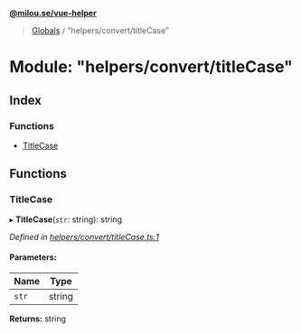 **[@milou.se/vue-helper](../README.md)**

> [Globals](../globals.md) / "helpers/convert/titleCase"

# Module: "helpers/convert/titleCase"

## Index

### Functions

* [TitleCase](_helpers_convert_titlecase_.md#titlecase)

## Functions

### TitleCase

▸ **TitleCase**(`str`: string): string

*Defined in [helpers/convert/titleCase.ts:1](https://github.com/milou-se/milou-vue-helper/blob/41b4934/src/helpers/convert/titleCase.ts#L1)*

#### Parameters:

Name | Type |
------ | ------ |
`str` | string |

**Returns:** string
